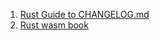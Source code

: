 1. [Rust Guide to CHANGELOG.md](https://medium.com/@autumn_eng/guide-to-changelog-md-in-rust-6eb349808fa4)
2. [Rust wasm book](https://rustwasm.github.io/docs/book/introduction.html)
